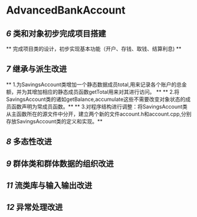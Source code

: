 # AdvancedBankAccount

## _6_ 类和对象初步完成项目搭建
** 完成项目类的设计，初步实现基本功能（开户、存钱、取钱、结算利息) **

## _7_ 继承与派生改进

** 1.为SavingsAccount类增加一个静态数据成员total,用来记录各个账户的总金额，并为其增加相应的静态成员函数getTotal用来对其进行访问。 **
** 2.将SavingsAccount类的诸如getBalance,accumulate这些不需要改变对象状态的成员函数声明为常成员函数。**
** 3.对程序结构进行调整：将SavingsAccount类从主函数所在的源文件中分开，建立两个新的文件account.h和account.cpp,分别存放SavingsAccount类的定义和实现。**

## _8_ 多态性改进
## _9_ 群体类和群体数据的组织改进
## _11_ 流类库与输入输出改进
## _12_ 异常处理改进
